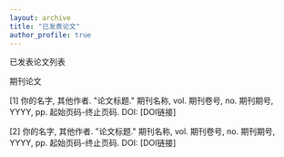 ```yaml
---
layout: archive
title: "已发表论文"
author_profile: true
---
```


已发表论文列表

期刊论文

[1] 你的名字, 其他作者. "论文标题." 期刊名称, vol. 期刊卷号, no. 期刊期号, YYYY, pp. 起始页码-终止页码. DOI: [DOI链接]

[2] 你的名字, 其他作者. "论文标题." 期刊名称, vol. 期刊卷号, no. 期刊期号, YYYY, pp. 起始页码-终止页码. DOI: [DOI链接]
